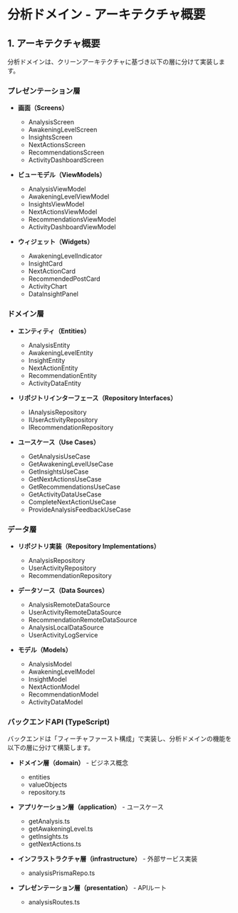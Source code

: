 # 分析ドメイン - アーキテクチャ概要

## 1. アーキテクチャ概要

分析ドメインは、クリーンアーキテクチャに基づき以下の層に分けて実装します。

### プレゼンテーション層
- **画面（Screens）**
  - AnalysisScreen
  - AwakeningLevelScreen
  - InsightsScreen
  - NextActionsScreen
  - RecommendationsScreen
  - ActivityDashboardScreen

- **ビューモデル（ViewModels）**
  - AnalysisViewModel
  - AwakeningLevelViewModel
  - InsightsViewModel
  - NextActionsViewModel
  - RecommendationsViewModel
  - ActivityDashboardViewModel

- **ウィジェット（Widgets）**
  - AwakeningLevelIndicator
  - InsightCard
  - NextActionCard
  - RecommendedPostCard
  - ActivityChart
  - DataInsightPanel

### ドメイン層
- **エンティティ（Entities）**
  - AnalysisEntity
  - AwakeningLevelEntity
  - InsightEntity
  - NextActionEntity
  - RecommendationEntity
  - ActivityDataEntity

- **リポジトリインターフェース（Repository Interfaces）**
  - IAnalysisRepository
  - IUserActivityRepository
  - IRecommendationRepository

- **ユースケース（Use Cases）**
  - GetAnalysisUseCase
  - GetAwakeningLevelUseCase
  - GetInsightsUseCase
  - GetNextActionsUseCase
  - GetRecommendationsUseCase
  - GetActivityDataUseCase
  - CompleteNextActionUseCase
  - ProvideAnalysisFeedbackUseCase

### データ層
- **リポジトリ実装（Repository Implementations）**
  - AnalysisRepository
  - UserActivityRepository
  - RecommendationRepository

- **データソース（Data Sources）**
  - AnalysisRemoteDataSource
  - UserActivityRemoteDataSource
  - RecommendationRemoteDataSource
  - AnalysisLocalDataSource
  - UserActivityLogService

- **モデル（Models）**
  - AnalysisModel
  - AwakeningLevelModel
  - InsightModel
  - NextActionModel
  - RecommendationModel
  - ActivityDataModel

### バックエンドAPI (TypeScript)

バックエンドは「フィーチャファースト構成」で実装し、分析ドメインの機能を以下の層に分けて構築します。

- **ドメイン層（domain）** - ビジネス概念
  - entities
  - valueObjects
  - repository.ts

- **アプリケーション層（application）** - ユースケース
  - getAnalysis.ts
  - getAwakeningLevel.ts
  - getInsights.ts
  - getNextActions.ts

- **インフラストラクチャ層（infrastructure）** - 外部サービス実装
  - analysisPrismaRepo.ts

- **プレゼンテーション層（presentation）** - APIルート
  - analysisRoutes.ts